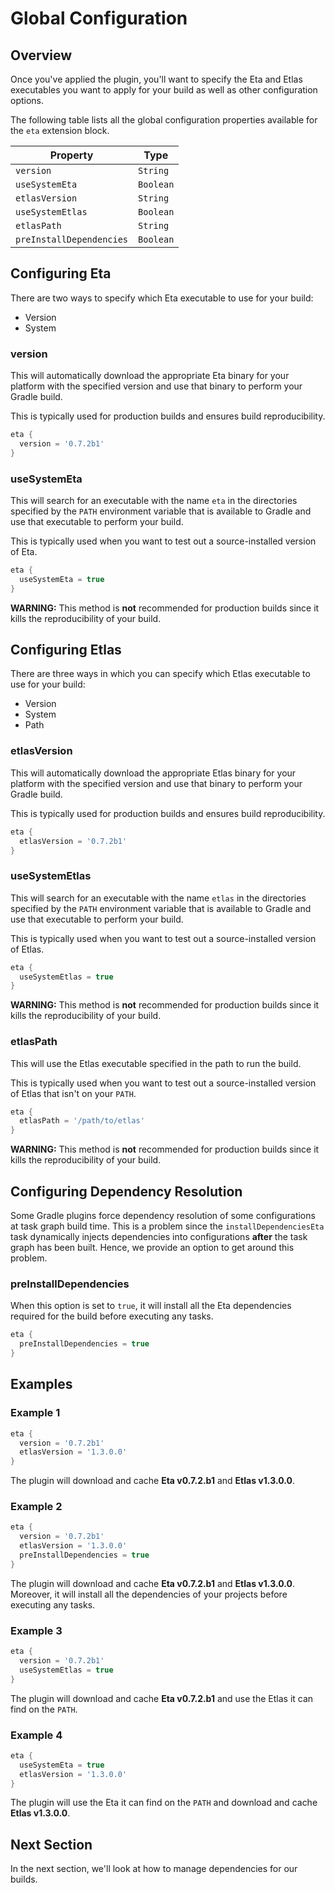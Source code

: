 # Global Configuration

## Overview

Once you've applied the plugin, you'll want to specify the Eta and Etlas executables you want to apply for your build as well as other configuration options.

The following table lists all the global configuration properties available for the `eta` extension block.

| Property                 | Type      |
| --------                 | ----      |
| `version`                | `String`  |
| `useSystemEta`           | `Boolean` |
| `etlasVersion`           | `String`  |
| `useSystemEtlas`         | `Boolean` |
| `etlasPath`              | `String`  |
| `preInstallDependencies` | `Boolean` |


## Configuring Eta

There are two ways to specify which Eta executable to use for your build:

- Version
- System

### version

This will automatically download the appropriate Eta binary for your platform with the specified version and use that binary to perform your Gradle build.

This is typically used for production builds and ensures build reproducibility.

```groovy
eta {
  version = '0.7.2b1'
}
```

### useSystemEta

This will search for an executable with the name `eta` in the directories specified by the `PATH` environment variable that is available to Gradle and use that executable to perform your build.

This is typically used when you want to test out a source-installed version of Eta.

```groovy
eta {
  useSystemEta = true
}
```

**WARNING:** This method is **not** recommended for production builds since it kills the reproducibility of your build.

## Configuring Etlas

There are three ways in which you can specify which Etlas executable to use for your build:

- Version
- System
- Path

### etlasVersion

This will automatically download the appropriate Etlas binary for your platform with the specified version and use that binary to perform your Gradle build.

This is typically used for production builds and ensures build reproducibility.

```groovy
eta {
  etlasVersion = '0.7.2b1'
}
```

### useSystemEtlas

This will search for an executable with the name `etlas` in the directories specified by the `PATH` environment variable that is available to Gradle and use that executable to perform your build.

This is typically used when you want to test out a source-installed version of Etlas.

```groovy
eta {
  useSystemEtlas = true
}
```

**WARNING:** This method is **not** recommended for production builds since it kills the reproducibility of your build.

### etlasPath

This will use the Etlas executable specified in the path to run the build.

This is typically used when you want to test out a source-installed version of Etlas that isn't on your `PATH`.

```groovy
eta {
  etlasPath = '/path/to/etlas'
}
```

**WARNING:** This method is **not** recommended for production builds since it kills the reproducibility of your build.

## Configuring Dependency Resolution

Some Gradle plugins force dependency resolution of some configurations at task graph build time. This is a problem since the `installDependenciesEta` task dynamically injects dependencies into configurations **after** the task graph has been built. Hence, we provide an option to get around this problem.

### preInstallDependencies

When this option is set to `true`, it will install all the Eta dependencies required for the build before executing any tasks.

```groovy
eta {
  preInstallDependencies = true
}
```

## Examples

### Example 1

```groovy
eta {
  version = '0.7.2b1'
  etlasVersion = '1.3.0.0'
}
```

The plugin will download and cache **Eta v0.7.2.b1** and **Etlas v1.3.0.0**.

### Example 2

```groovy
eta {
  version = '0.7.2b1'
  etlasVersion = '1.3.0.0'
  preInstallDependencies = true
}
```

The plugin will download and cache **Eta v0.7.2.b1** and **Etlas v1.3.0.0**. Moreover, it will install all the dependencies of your projects before executing any tasks.

### Example 3

```groovy
eta {
  version = '0.7.2b1'
  useSystemEtlas = true
}
```

The plugin will download and cache **Eta v0.7.2.b1** and use the Etlas it can find on the `PATH`.

### Example 4

```groovy
eta {
  useSystemEta = true
  etlasVersion = '1.3.0.0'
}
```

The plugin will use the Eta it can find on the `PATH` and download and cache **Etlas v1.3.0.0**.

## Next Section

In the next section, we'll look at how to manage dependencies for our builds.
